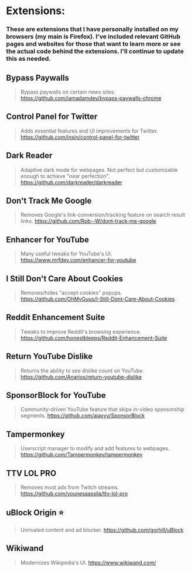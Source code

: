 # Extensions:

### These are extensions that I have personally installed on my browsers (my main is Firefox). I've included relevant GitHub pages and websites for those that want to learn more or see the actual code behind the extensions. I'll continue to update this as needed.

## Bypass Paywalls
> Bypass paywalls on certain news sites.
> https://github.com/iamadamdev/bypass-paywalls-chrome

## Control Panel for Twitter
> Adds essential features and UI improvements for Twitter.
> https://github.com/insin/control-panel-for-twitter

## Dark Reader
> Adaptive dark mode for webpages. Not perfect but customizable enough to achieve "near perfection".
> https://github.com/darkreader/darkreader

## Don't Track Me Google
> Removes Google's link-conversion/tracking feature on search result links.
> https://github.com/Rob--W/dont-track-me-google

## Enhancer for YouTube
> Many useful tweaks for YouTube's UI.
> https://www.mrfdev.com/enhancer-for-youtube

## I Still Don't Care About Cookies
> Removes/hides "accept cookies" popups.
> https://github.com/OhMyGuus/I-Still-Dont-Care-About-Cookies

## Reddit Enhancement Suite
> Tweaks to improve Reddit's browsing experience.
> https://github.com/honestbleeps/Reddit-Enhancement-Suite

## Return YouTube Dislike
> Returns the ability to see dislike count on YouTube.
> https://github.com/Anarios/return-youtube-dislike

## SponsorBlock for YouTube
> Community-driven YouTube feature that skips in-video sponsorship segments.
> https://github.com/ajayyy/SponsorBlock

## Tampermonkey
> Userscript manager to modify and add features to webpages.
> https://github.com/Tampermonkey/tampermonkey

## TTV LOL PRO
> Removes most ads from Twitch streams.
> https://github.com/younesaassila/ttv-lol-pro

## uBlock Origin ⭐
> Unrivaled content and ad blocker.
> https://github.com/gorhill/uBlock

## Wikiwand
> Modernizes Wikipedia's UI.
> https://www.wikiwand.com/